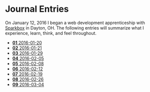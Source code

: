 # Journal Entries

On January 12, 2016 I began a web development apprenticeship with [Sparkbox](http://seesparkbox.com) in Dayton, OH. The following entries will summarize what I experience, learn, think, and feel throughout.
<!-- inject -->
- [**01** 2016-01-20](./entries/2016-01-20.md)
- [**02** 2016-01-21](./entries/2016-01-21.md)
- [**03** 2016-01-29](./entries/2016-01-29.md)
- [**04** 2016-02-05](./entries/2016-02-05.md)
- [**05** 2016-02-08](./entries/2016-02-08.md)
- [**06** 2016-02-12](./entries/2016-02-12.md)
- [**07** 2016-02-19](./entries/2016-02-19.md)
- [**08** 2016-02-26](./entries/2016-02-26.md)
- [**09** 2016-03-04](./entries/2016-03-04.md)

<!-- /inject -->

